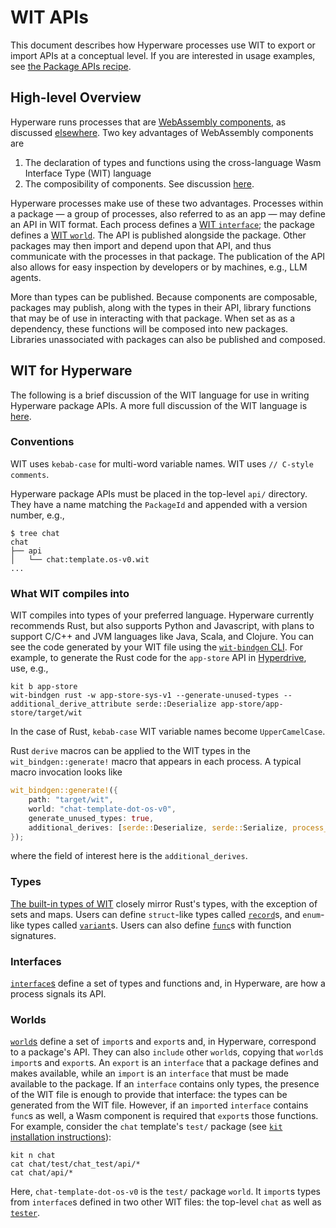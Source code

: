 # WIT APIs

This document describes how Hyperware processes use WIT to export or import APIs at a conceptual level.
If you are interested in usage examples, see [the Package APIs recipe](../../cookbook/package_apis.md).

## High-level Overview

Hyperware runs processes that are [WebAssembly components](https://component-model.bytecodealliance.org/design/components.html), as discussed [elsewhere](processes.md#wasm-and-hyperware).
Two key advantages of WebAssembly components are

1. The declaration of types and functions using the cross-language Wasm Interface Type (WIT) language
2. The composibility of components.
See discussion [here](https://component-model.bytecodealliance.org/design/why-component-model.html).

Hyperware processes make use of these two advantages.
Processes within a package — a group of processes, also referred to as an app — may define an API in WIT format.
Each process defines a [WIT `interface`](https://component-model.bytecodealliance.org/design/wit.html#interfaces); the package defines a [WIT `world`](https://component-model.bytecodealliance.org/design/wit.html#interfaces).
The API is published alongside the package.
Other packages may then import and depend upon that API, and thus communicate with the processes in that package.
The publication of the API also allows for easy inspection by developers or by machines, e.g., LLM agents.

More than types can be published.
Because components are composable, packages may publish, along with the types in their API, library functions that may be of use in interacting with that package.
When set as as a dependency, these functions will be composed into new packages.
Libraries unassociated with packages can also be published and composed.

## WIT for Hyperware

The following is a brief discussion of the WIT language for use in writing Hyperware package APIs.
A more full discussion of the WIT language is [here](https://component-model.bytecodealliance.org/design/wit.html).

### Conventions

WIT uses `kebab-case` for multi-word variable names.
WIT uses `// C-style comments`.

Hyperware package APIs must be placed in the top-level `api/` directory.
They have a name matching the `PackageId` and appended with a version number, e.g.,
```
$ tree chat
chat
├── api
│   └── chat:template.os-v0.wit
...
```

### What WIT compiles into

WIT compiles into types of your preferred language.
Hyperware currently recommends Rust, but also supports Python and Javascript, with plans to support C/C++ and JVM languages like Java, Scala, and Clojure.
You can see the code generated by your WIT file using the [`wit-bindgen` CLI](https://github.com/bytecodealliance/wit-bindgen).
For example, to generate the Rust code for the `app-store` API in [Hyperdrive](https://github.com/hyperware-ai/hyperdrive/tree/main/hyperware/packages/app-store), use, e.g.,
```
kit b app-store
wit-bindgen rust -w app-store-sys-v1 --generate-unused-types --additional_derive_attribute serde::Deserialize app-store/app-store/target/wit
```

In the case of Rust, `kebab-case` WIT variable names become `UpperCamelCase`.

Rust `derive` macros can be applied to the WIT types in the `wit_bindgen::generate!` macro that appears in each process.
A typical macro invocation looks like
```rust
wit_bindgen::generate!({
    path: "target/wit",
    world: "chat-template-dot-os-v0",
    generate_unused_types: true,
    additional_derives: [serde::Deserialize, serde::Serialize, process_macros::SerdeJsonInto],
});
```
where the field of interest here is the `additional_derives`.

### Types

[The built-in types of WIT](https://component-model.bytecodealliance.org/design/wit.html#built-in-types) closely mirror Rust's types, with the exception of sets and maps.
Users can define `struct`-like types called [`record`](https://component-model.bytecodealliance.org/design/wit.html#records)s, and `enum`-like types called [`variant`](https://component-model.bytecodealliance.org/design/wit.html#variants)s.
Users can also define [`func`](https://component-model.bytecodealliance.org/design/wit.html#functions)s with function signatures.

### Interfaces

[`interface`s](https://component-model.bytecodealliance.org/design/wit.html#interfaces) define a set of types and functions and, in Hyperware, are how a process signals its API.

### Worlds

[`world`s](https://component-model.bytecodealliance.org/design/wit.html#worlds) define a set of `import`s and `export`s and, in Hyperware, correspond to a package's API.
They can also `include` other `world`s, copying that `world`s `import`s and `export`s.
An `export` is an `interface` that a package defines and makes available, while an `import` is an `interface` that must be made available to the package.
If an `interface` contains only types, the presence of the WIT file is enough to provide that interface: the types can be generated from the WIT file.
However, if an `import`ed `interface` contains `func`s as well, a Wasm component is required that `export`s those functions.
For example, consider the `chat` template's `test/` package (see [`kit` installation instructions](../../kit/install.md#getting-kit)):

```
kit n chat
cat chat/test/chat_test/api/*
cat chat/api/*
```

Here, `chat-template-dot-os-v0` is the `test/` package `world`.
It `import`s types from `interface`s defined in two other WIT files: the top-level `chat` as well as [`tester`](https://github.com/hyperware-ai/hyperdrive/blob/main/hyperdrive/packages/tester/api/tester%3Asys-v0.wit).
